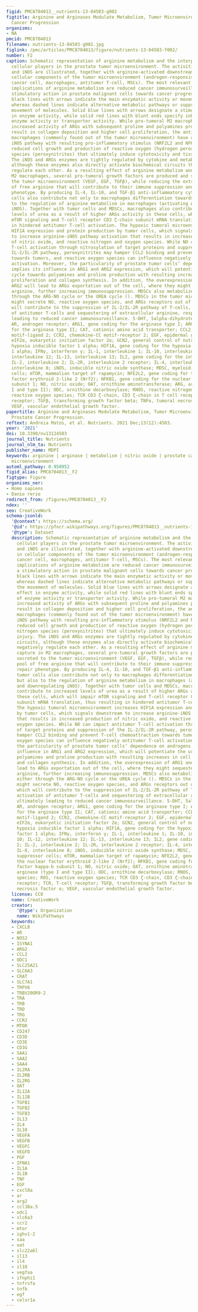 ```yaml
---
figid: PMC8704013__nutrients-13-04503-g002
figtitle: Arginine and Arginases Modulate Metabolism, Tumor Microenvironment and Prostate
  Cancer Progression
organisms:
- NA
pmcid: PMC8704013
filename: nutrients-13-04503-g002.jpg
figlink: /pmc/articles/PMC8704013/figure/nutrients-13-04503-f002/
number: F2
caption: Schematic representation of arginine metabolism and the interplay between
  cellular players in the prostate tumor microenvironment. The activities of ARGs
  and iNOS are illustrated, together with arginine-activated downstream pathways in
  cellular components of the tumor microenvironment (androgen-responsive prostate
  cancer cell, macrophages, antitumor T-cell, MSCs). The most relevant pathophysiological
  implications of arginine metabolism are reduced cancer immunosurveillance and a
  stimulatory action in prostate malignant cells towards cancer progression. Solid
  black lines with arrows indicate the main enzymatic activity or movement of molecules,
  whereas dashed lines indicate alternative metabolic pathways or suppression of the
  movement of molecules. Solid blue lines with arrows designate a stimulatory effect
  in enzyme activity, while solid red lines with blunt ends specify inhibition of
  enzyme activity or transporter activity. While pro-tumoral M2 macrophages present
  increased activity of ARGs with subsequent proline and polyamines production that
  result in collagen deposition and higher cell proliferation, the antitumoral M1
  macrophages (commonly found out of the tumor microenvironment) have an overactive
  iNOS pathway with resulting pro-inflammatory stimulus (NRF2L2 and NFKB1 overexpression),
  reduced cell growth and production of reactive oxygen (hydrogen peroxide) and nitrogen
  species (peroxynitrites) that ultimately induce cytotoxicity and tissue injury.
  The iNOS and ARGs enzymes are tightly regulated by cytokine and metabolic circuits,
  although these enzymes also directly activate biochemical circuits that negatively
  regulate each other. As a resulting effect of arginine metabolism and capture in
  M2 macrophages, several pro-tumoral growth factors are produced and secreted to
  the tumor microenvironment (VEGF, EGF, TGFβ), while reducing the extracellular pool
  of free arginine that will contribute to their immune suppression and tissue repair
  phenotype. By producing IL-4, IL-10, and TGF-β1 anti-inflammatory cytokines, tumor
  cells also contribute not only to macrophages differentiation towards M2 but also
  to the regulation of arginine metabolism in macrophages (activating ARGs and downregulating
  iNOS). Together with tumor cells and MDSCs, macrophages also contribute to increased
  levels of urea as a result of higher ARGs activity in these cells, which will impair
  mTOR signaling and T-cell receptor CD3 ζ-chain subunit mRNA translation, thus resulting
  in hindered antitumor T-cell activation. The hypoxic tumoral microenvironment increases
  HIF1A expression and protein production by tumor cells, which signals downstream
  to increase arginine-iNOS pathway activation that results in increased production
  of nitric oxide, and reactive nitrogen and oxygen species. While NO can impact antitumor
  T-cell activation through nitrosylation of target proteins and suppression of the
  IL-2/IL-2R pathway, peroxynitrites may hamper CCL2 binding and prevent T-cell chemoattraction
  towards tumors, and reactive oxygen species can influence negatively antitumor T-cell
  activation. Moreover, the particularity of prostate tumor cells’ dependence on androgens
  implies its influence in ARG1 and ARG2 expression, which will potentiate the urea
  cycle towards polyamines and proline production with resulting increases in cell
  proliferation and collagen synthesis. In addition, the overexpression of ARG1 and
  ARG2 will lead to ARGs exportation out of the cell, where they might sequester extracellular
  arginine, further increasing immunosuppression. MDSCs also metabolize arginine either
  through the ARG-NO cycle or the UREA cycle (). MDSCs in the tumor microenvironment
  might secrete NO, reactive oxygen species, and ARGs receptors out of the cell, which
  will contribute to the suppression of IL-2/IL-2R pathway of T-cells, decreased activation
  of antitumor T-cells and sequestering of extracellular arginine, respectively, ultimately
  leading to reduced cancer immunosurveillance. 5-DHT, 5alpha-dihydrotestosterone;
  AR, androgen receptor; ARG1, gene coding for the arginase type I; ARG2, gene coding
  for the arginase type II; CAT, cationic amino acid transporter; CCL2, chemokine-CC
  motif-ligand 2; CCR2, chemokine-CC motif-receptor 2; EGF, epidermal growth factor;
  eIF2α, eukaryotic initiation factor 2α; GCN2, general control of nutrition; HIF-1α,
  hypoxia inducible factor 1 alpha; HIF1A, gene coding for the hypoxia inducible factor
  1 alpha; IFNγ, interferon γ; IL-1, interleukine 1; IL-10, interleukine 10; IL-12,
  interleukine 12; IL-13, interleukine 13; IL2, gene coding for the interleukine 2;
  IL-2, interleukine 2; IL-2R, interleukine 2 receptor; IL-4, interleukine 4; IL-8,
  interleukine 8; iNOS, inducible nitric oxide synthase; MDSC, myeloid-derived suppressor
  cells; mTOR, mammalian target of rapamycin; NFE2L2, gene coding for the nuclear
  factor erythroid 2-like 2 (Nrf2); NFKB1, gene coding for the nuclear factor kappa-b
  subunit 1; NO, nitric oxide; OAT, ornithine aminotransferase; ARG, arginase (type
  I and type II); ODC, ornithine decarboxylase; RNOS, reactive nitrogen species; ROS,
  reactive oxygen species; TCR CD3 ζ-chain, CD3 ζ-chain in T cell receptor; TCR, T-cell
  receptor; TGFβ, transforming growth factor beta; TNFα, tumoral necrosis factor α;
  VEGF, vascular endothelial growth factor.
papertitle: Arginine and Arginases Modulate Metabolism, Tumor Microenvironment and
  Prostate Cancer Progression.
reftext: Andreia Matos, et al. Nutrients. 2021 Dec;13(12):4503.
year: '2021'
doi: 10.3390/nu13124503
journal_title: Nutrients
journal_nlm_ta: Nutrients
publisher_name: MDPI
keywords: arginine | arginase | metabolism | nitric oxide | prostate cancer | tumor
  microenvironment
automl_pathway: 0.958952
figid_alias: PMC8704013__F2
figtype: Figure
organisms_ner:
- Homo sapiens
- Danio rerio
redirect_from: /figures/PMC8704013__F2
ndex: ''
seo: CreativeWork
schema-jsonld:
  '@context': https://schema.org/
  '@id': https://pfocr.wikipathways.org/figures/PMC8704013__nutrients-13-04503-g002.html
  '@type': Dataset
  description: Schematic representation of arginine metabolism and the interplay between
    cellular players in the prostate tumor microenvironment. The activities of ARGs
    and iNOS are illustrated, together with arginine-activated downstream pathways
    in cellular components of the tumor microenvironment (androgen-responsive prostate
    cancer cell, macrophages, antitumor T-cell, MSCs). The most relevant pathophysiological
    implications of arginine metabolism are reduced cancer immunosurveillance and
    a stimulatory action in prostate malignant cells towards cancer progression. Solid
    black lines with arrows indicate the main enzymatic activity or movement of molecules,
    whereas dashed lines indicate alternative metabolic pathways or suppression of
    the movement of molecules. Solid blue lines with arrows designate a stimulatory
    effect in enzyme activity, while solid red lines with blunt ends specify inhibition
    of enzyme activity or transporter activity. While pro-tumoral M2 macrophages present
    increased activity of ARGs with subsequent proline and polyamines production that
    result in collagen deposition and higher cell proliferation, the antitumoral M1
    macrophages (commonly found out of the tumor microenvironment) have an overactive
    iNOS pathway with resulting pro-inflammatory stimulus (NRF2L2 and NFKB1 overexpression),
    reduced cell growth and production of reactive oxygen (hydrogen peroxide) and
    nitrogen species (peroxynitrites) that ultimately induce cytotoxicity and tissue
    injury. The iNOS and ARGs enzymes are tightly regulated by cytokine and metabolic
    circuits, although these enzymes also directly activate biochemical circuits that
    negatively regulate each other. As a resulting effect of arginine metabolism and
    capture in M2 macrophages, several pro-tumoral growth factors are produced and
    secreted to the tumor microenvironment (VEGF, EGF, TGFβ), while reducing the extracellular
    pool of free arginine that will contribute to their immune suppression and tissue
    repair phenotype. By producing IL-4, IL-10, and TGF-β1 anti-inflammatory cytokines,
    tumor cells also contribute not only to macrophages differentiation towards M2
    but also to the regulation of arginine metabolism in macrophages (activating ARGs
    and downregulating iNOS). Together with tumor cells and MDSCs, macrophages also
    contribute to increased levels of urea as a result of higher ARGs activity in
    these cells, which will impair mTOR signaling and T-cell receptor CD3 ζ-chain
    subunit mRNA translation, thus resulting in hindered antitumor T-cell activation.
    The hypoxic tumoral microenvironment increases HIF1A expression and protein production
    by tumor cells, which signals downstream to increase arginine-iNOS pathway activation
    that results in increased production of nitric oxide, and reactive nitrogen and
    oxygen species. While NO can impact antitumor T-cell activation through nitrosylation
    of target proteins and suppression of the IL-2/IL-2R pathway, peroxynitrites may
    hamper CCL2 binding and prevent T-cell chemoattraction towards tumors, and reactive
    oxygen species can influence negatively antitumor T-cell activation. Moreover,
    the particularity of prostate tumor cells’ dependence on androgens implies its
    influence in ARG1 and ARG2 expression, which will potentiate the urea cycle towards
    polyamines and proline production with resulting increases in cell proliferation
    and collagen synthesis. In addition, the overexpression of ARG1 and ARG2 will
    lead to ARGs exportation out of the cell, where they might sequester extracellular
    arginine, further increasing immunosuppression. MDSCs also metabolize arginine
    either through the ARG-NO cycle or the UREA cycle (). MDSCs in the tumor microenvironment
    might secrete NO, reactive oxygen species, and ARGs receptors out of the cell,
    which will contribute to the suppression of IL-2/IL-2R pathway of T-cells, decreased
    activation of antitumor T-cells and sequestering of extracellular arginine, respectively,
    ultimately leading to reduced cancer immunosurveillance. 5-DHT, 5alpha-dihydrotestosterone;
    AR, androgen receptor; ARG1, gene coding for the arginase type I; ARG2, gene coding
    for the arginase type II; CAT, cationic amino acid transporter; CCL2, chemokine-CC
    motif-ligand 2; CCR2, chemokine-CC motif-receptor 2; EGF, epidermal growth factor;
    eIF2α, eukaryotic initiation factor 2α; GCN2, general control of nutrition; HIF-1α,
    hypoxia inducible factor 1 alpha; HIF1A, gene coding for the hypoxia inducible
    factor 1 alpha; IFNγ, interferon γ; IL-1, interleukine 1; IL-10, interleukine
    10; IL-12, interleukine 12; IL-13, interleukine 13; IL2, gene coding for the interleukine
    2; IL-2, interleukine 2; IL-2R, interleukine 2 receptor; IL-4, interleukine 4;
    IL-8, interleukine 8; iNOS, inducible nitric oxide synthase; MDSC, myeloid-derived
    suppressor cells; mTOR, mammalian target of rapamycin; NFE2L2, gene coding for
    the nuclear factor erythroid 2-like 2 (Nrf2); NFKB1, gene coding for the nuclear
    factor kappa-b subunit 1; NO, nitric oxide; OAT, ornithine aminotransferase; ARG,
    arginase (type I and type II); ODC, ornithine decarboxylase; RNOS, reactive nitrogen
    species; ROS, reactive oxygen species; TCR CD3 ζ-chain, CD3 ζ-chain in T cell
    receptor; TCR, T-cell receptor; TGFβ, transforming growth factor beta; TNFα, tumoral
    necrosis factor α; VEGF, vascular endothelial growth factor.
  license: CC0
  name: CreativeWork
  creator:
    '@type': Organization
    name: WikiPathways
  keywords:
  - CXCL8
  - AR
  - NOS2
  - ISYNA1
  - ARG2
  - CCL2
  - ODC1
  - SLC25A21
  - SLC6A3
  - CRAT
  - SLC7A1
  - TRPV6
  - TRBV20OR9-2
  - TRA
  - TRB
  - TRD
  - TRG
  - CCR2
  - MTOR
  - CD247
  - CD3D
  - CD3E
  - CD3G
  - SAA1
  - SAA2
  - SAA4
  - IL2RA
  - IL2RB
  - IL2RG
  - OAT
  - IL12A
  - IL12B
  - TGFB1
  - TGFB2
  - TGFB3
  - IL13
  - IL4
  - IL10
  - VEGFA
  - VEGFB
  - VEGFC
  - VEGFD
  - PGF
  - IFNA1
  - IL1A
  - IL1B
  - TNF
  - EGF
  - cxcl8a
  - ar
  - arg2
  - ccl38a.5
  - odc1
  - slc6a3
  - ccr2
  - mtor
  - ighv1-2
  - saa
  - oat
  - slc22a6l
  - il13
  - il4
  - il10
  - vegfaa
  - ifnphi1
  - tnfrsfa
  - tnfb
  - egf
  - celsr1a
---
```

